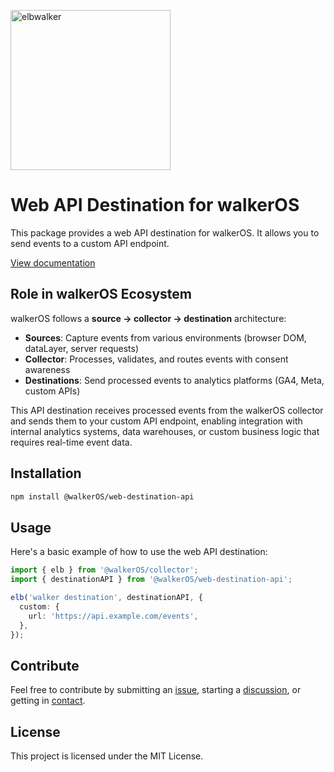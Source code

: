 <p align="left">
  <a href="https://elbwalker.com">
    <img title="elbwalker" src='https://www.elbwalker.com/img/elbwalker_logo.png' width="256px"/>
  </a>
</p>

# Web API Destination for walkerOS

This package provides a web API destination for walkerOS. It allows you to send
events to a custom API endpoint.

[View documentation](https://www.elbwalker.com/docs/destinations/web/api/)

## Role in walkerOS Ecosystem

walkerOS follows a **source → collector → destination** architecture:

- **Sources**: Capture events from various environments (browser DOM, dataLayer,
  server requests)
- **Collector**: Processes, validates, and routes events with consent awareness
- **Destinations**: Send processed events to analytics platforms (GA4, Meta,
  custom APIs)

This API destination receives processed events from the walkerOS collector and
sends them to your custom API endpoint, enabling integration with internal
analytics systems, data warehouses, or custom business logic that requires
real-time event data.

## Installation

```sh
npm install @walkerOS/web-destination-api
```

## Usage

Here's a basic example of how to use the web API destination:

```typescript
import { elb } from '@walkerOS/collector';
import { destinationAPI } from '@walkerOS/web-destination-api';

elb('walker destination', destinationAPI, {
  custom: {
    url: 'https://api.example.com/events',
  },
});
```

## Contribute

Feel free to contribute by submitting an
[issue](https://github.com/elbwalker/walkerOS/issues), starting a
[discussion](https://github.com/elbwalker/walkerOS/discussions), or getting in
[contact](https://calendly.com/elb-alexander/30min).

## License

This project is licensed under the MIT License.

